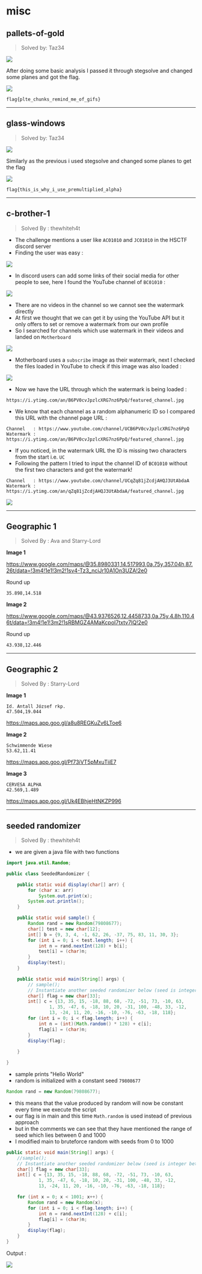 # misc

## pallets-of-gold
> Solved by: Taz34

![](https://i.imgur.com/qDpuE48.png)

After doing some basic analysis I passed it through stegsolve and changed some planes and got the flag.

![](https://i.imgur.com/PgDP3X3.png)

```
flag{plte_chunks_remind_me_of_gifs}
```

---

## glass-windows
> Solved by: Taz34

![](https://i.imgur.com/fZHFobu.png)

Similarly as the previous i used stegsolve and changed some planes to get the flag

![](https://i.imgur.com/N8L0clK.png)

```
flag{this_is_why_i_use_premultiplied_alpha}
```

---

## c-brother-1
> Solved By : thewhiteh4t

- The challenge mentions a user like `AC01010` and `JC01010` in the HSCTF discord server
- Finding the user was easy :

![](https://i.imgur.com/bqNUuM3.png)

- In discord users can add some links of their social media for other people to see, here I found the YouTube channel of `BC01010` :

![](https://i.imgur.com/ebXCPIe.png)

- There are no videos in the channel so we cannot see the watermark directly
- At first we thought that we can get it by using the YouTube API but it only offers to set or remove a watermark from our own profile
- So I searched for channels which use watermark in their videos and landed on `Motherboard`

![](https://i.imgur.com/6j6Jqf0.png)

- Motherboard uses a `subscribe` image as their watermark, next I checked the files loaded in YouTube to check if this image was also loaded :

![](https://i.imgur.com/WWhm3sI.png)

- Now we have the URL through which the watermark is being loaded :

```
https://i.ytimg.com/an/B6PV0cvJpzlcXRG7nz6PpQ/featured_channel.jpg
```

- We know that each channel as a random alphanumeric ID so I compared this URL with the channel page URL :

```
Channel   : https://www.youtube.com/channel/UCB6PV0cvJpzlcXRG7nz6PpQ
Watermark : https://i.ytimg.com/an/B6PV0cvJpzlcXRG7nz6PpQ/featured_channel.jpg
```

- If you noticed, in the watermark URL the ID is missing two characters from the start i.e. `UC`
- Following the pattern I tried to input the channel ID of `BC01010` without the first two characters and got the watermark!

```
Channel   : https://www.youtube.com/channel/UCqZq81jZcdjAHQJ3UtAbdaA
Watermark : https://i.ytimg.com/an/qZq81jZcdjAHQJ3UtAbdaA/featured_channel.jpg
```

![](https://i.imgur.com/q0B8qxd.png)

---

## Geographic 1
> Solved By : Ava and Starry-Lord

**Image 1**

https://www.google.com/maps/@35.8980331,14.517993,0a,75y,357.04h,87.26t/data=!3m4!1e1!3m2!1sv4-Tz3_nciJr10A1On3UZA!2e0

Round up

```
35.898,14.518
```

**Image 2**

https://www.google.com/maps/@43.9376526,12.4458733,0a,75y,4.8h,110.46t/data=!3m4!1e1!3m2!1sRBMGZ4AMaKcpoI7txtv7IQ!2e0

Round up

```
43.938,12.446
```

---

## **Geographic 2**
> Solved By : Starry-Lord

**Image** **1**

```
Id. Antall József rkp.
47.504,19.044
```

https://maps.app.goo.gl/a8u8REGKuZv6LToe6


**Image 2**

```
Schwimmende Wiese
53.62,11.41
```

https://maps.app.goo.gl/Pf73iVT5pMxuTiiE7


**Image 3**

```
CERVESA ALPHA
42.569,1.489
```

https://maps.app.goo.gl/Uk4EBhjeHtNKZP996

---

## seeded randomizer
> Solved By : thewhiteh4t

* we are given a java file with two functions

```java
import java.util.Random;

public class SeededRandomizer {

	public static void display(char[] arr) {
		for (char x: arr)
			System.out.print(x);
		System.out.println();
	}

	public static void sample() {
		Random rand = new Random(79808677);
		char[] test = new char[12];
		int[] b = {9, 3, 4, -1, 62, 26, -37, 75, 83, 11, 30, 3};
		for (int i = 0; i < test.length; i++) {
			int n = rand.nextInt(128) + b[i];
			test[i] = (char)n;
		}
		display(test);
	}

	public static void main(String[] args) {
		// sample();
		// Instantiate another seeded randomizer below (seed is integer between 0 and 1000, exclusive):
		char[] flag = new char[33];
		int[] c = {13, 35, 15, -18, 88, 68, -72, -51, 73, -10, 63, 
				1, 35, -47, 6, -18, 10, 20, -31, 100, -48, 33, -12, 
				13, -24, 11, 20, -16, -10, -76, -63, -18, 118};
		for (int i = 0; i < flag.length; i++) {
			int n = (int)(Math.random() * 128) + c[i];
			flag[i] = (char)n;
		}
		display(flag);
	
	}

}
```

* sample prints "Hello World"
* random is initialized with a constant seed `79808677`

```java
Random rand = new Random(79808677);
```

* this means that the value produced by random will now be constant every time we execute the script
* our flag is in main and this time `Math.random` is used instead of previous approach
* but in the comments we can see that they have mentioned the range of seed which lies between 0 and 1000
* I modified main to bruteforce random with seeds from 0 to 1000

```java
public static void main(String[] args) {
	//sample();
	// Instantiate another seeded randomizer below (seed is integer between 0 and 1000, exclusive):
	char[] flag = new char[33];
	int[] c = {13, 35, 15, -18, 88, 68, -72, -51, 73, -10, 63, 
			1, 35, -47, 6, -18, 10, 20, -31, 100, -48, 33, -12, 
			13, -24, 11, 20, -16, -10, -76, -63, -18, 118};

	for (int x = 0; x < 1001; x++) {
		Random rand = new Random(x);
		for (int i = 0; i < flag.length; i++) {
			int n = rand.nextInt(128) + c[i];
			flag[i] = (char)n;
		}
		display(flag);
	}	
}
```

Output :

![](https://i.imgur.com/ojD1yuq.png)